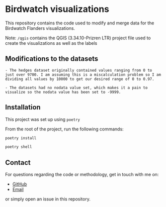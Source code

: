 # Birdwatch visualizations

This repository contains the code used to modify and merge data for the
Birdwatch Flanders visualizations.

Note: `/qgis` contains the QGIS (3.34.10-Prizren LTR) project file used to create the visualizations as well as the labels

## Modifications to the datasets

    - The hedges dataset originally contained values ranging from 0 to just over 9700. I am assuming this is a miscalculation problem so I am dividing all values by 10000 to get our desired range of 0 to 0.97.

    - The datasets had no nodata value set, which makes it a pain to visualize so the nodata value has been set to -9999.

## Installation

This project was set up using `poetry`

From the root of the project, run the following commands:

```zsh
poetry install
```

```zsh
poetry shell
```

## Contact
For questions regarding the code or methodology, get in touch with me on:
- [GitHub](https://github.com/jzvolensky)
- [Email](mailto:juraj.zvolensky@eurac.edu)

or simply open an issue in this repository.